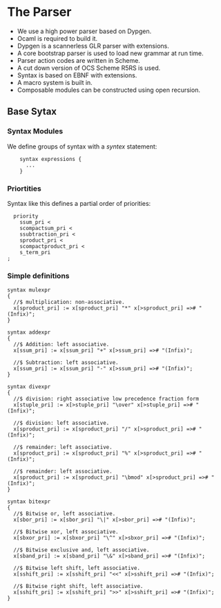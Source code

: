# The Parser
- We use a high power parser based on Dypgen. 
- Ocaml is required to build it.
- Dypgen is a scannerless GLR parser with extensions.
- A core bootstrap parser is used to load new grammar at run time.
- Parser action codes are written in Scheme.
- A cut down version of OCS Scheme R5RS is used.
- Syntax is based on EBNF with extensions. 
- A macro system is built in.
- Composable modules can be constructed using open recursion.

## Base Sytax
### Syntax Modules
We define groups of syntax with a *syntex* statement:
```
    syntax expressions {
      ...
    }
```

### Priortities
Syntax like this defines a partial order of priorities:
```
  priority 
    ssum_pri <
    scompactsum_pri <
    ssubtraction_pri <
    sproduct_pri <
    scompactproduct_pri <
    s_term_pri 
; 
```

### Simple definitions
```
syntax mulexpr
{
  //$ multiplication: non-associative.
  x[sproduct_pri] := x[sproduct_pri] "*" x[>sproduct_pri] =># "(Infix)";
}

syntax addexpr
{
  //$ Addition: left associative.
  x[ssum_pri] := x[ssum_pri] "+" x[>ssum_pri] =># "(Infix)";

  //$ Subtraction: left associative.
  x[ssum_pri] := x[ssum_pri] "-" x[>ssum_pri] =># "(Infix)";
}

syntax divexpr
{
  //$ division: right associative low precedence fraction form
  x[stuple_pri] := x[>stuple_pri] "\over" x[>stuple_pri] =># "(Infix)";

  //$ division: left associative.
  x[sproduct_pri] := x[sproduct_pri] "/" x[>sproduct_pri] =># "(Infix)";

  //$ remainder: left associative.
  x[sproduct_pri] := x[sproduct_pri] "%" x[>sproduct_pri] =># "(Infix)";

  //$ remainder: left associative.
  x[sproduct_pri] := x[sproduct_pri] "\bmod" x[>sproduct_pri] =># "(Infix)";
}

syntax bitexpr
{
  //$ Bitwise or, left associative.
  x[sbor_pri] := x[sbor_pri] "\|" x[>sbor_pri] =># "(Infix)";

  //$ Bitwise xor, left associative.
  x[sbxor_pri] := x[sbxor_pri] "\^" x[>sbxor_pri] =># "(Infix)";

  //$ Bitwise exclusive and, left associative.
  x[sband_pri] := x[sband_pri] "\&" x[>sband_pri] =># "(Infix)";

  //$ Bitwise left shift, left associative.
  x[sshift_pri] := x[sshift_pri] "<<" x[>sshift_pri] =># "(Infix)";

  //$ Bitwise right shift, left associative.
  x[sshift_pri] := x[sshift_pri] ">>" x[>sshift_pri] =># "(Infix)";
}
```

